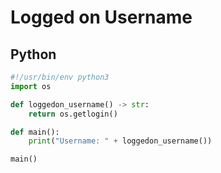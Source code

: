 # Logged on Username

## Python

```python
#!/usr/bin/env python3
import os

def loggedon_username() -> str:
	return os.getlogin()

def main():
	print("Username: " + loggedon_username())

main()
```